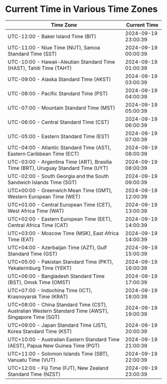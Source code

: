 # Current Time in Various Time Zones

| Time Zone | Current Time |
|-----------|--------------|
| UTC-12:00 - Baker Island Time (BIT) | 2024-09-19 23:00:39 |
| UTC-11:00 - Niue Time (NUT), Samoa Standard Time (SST) | 2024-09-19 00:00:39 |
| UTC-10:00 - Hawaii-Aleutian Standard Time (HAST), Tahiti Time (TAHT) | 2024-09-19 01:00:39 |
| UTC-09:00 - Alaska Standard Time (AKST) | 2024-09-19 03:00:39 |
| UTC-08:00 - Pacific Standard Time (PST) | 2024-09-19 04:00:39 |
| UTC-07:00 - Mountain Standard Time (MST) | 2024-09-19 05:00:39 |
| UTC-06:00 - Central Standard Time (CST) | 2024-09-19 06:00:39 |
| UTC-05:00 - Eastern Standard Time (EST) | 2024-09-19 07:00:39 |
| UTC-04:00 - Atlantic Standard Time (AST), Eastern Caribbean Time (ECT) | 2024-09-19 08:00:39 |
| UTC-03:00 - Argentina Time (ART), Brasília Time (BRT), Uruguay Standard Time (UYT) | 2024-09-19 08:00:39 |
| UTC-02:00 - South Georgia and the South Sandwich Islands Time (SGT) | 2024-09-19 09:00:39 |
| UTC±00:00 - Greenwich Mean Time (GMT), Western European Time (WET) | 2024-09-19 12:00:39 |
| UTC+01:00 - Central European Time (CET), West Africa Time (WAT) | 2024-09-19 13:00:39 |
| UTC+02:00 - Eastern European Time (EET), Central Africa Time (CAT) | 2024-09-19 14:00:39 |
| UTC+03:00 - Moscow Time (MSK), East Africa Time (EAT) | 2024-09-19 14:00:39 |
| UTC+04:00 - Azerbaijan Time (AZT), Gulf Standard Time (GST) | 2024-09-19 15:00:39 |
| UTC+05:00 - Pakistan Standard Time (PKT), Yekaterinburg Time (YEKT) | 2024-09-19 16:00:39 |
| UTC+06:00 - Bangladesh Standard Time (BST), Omsk Time (OMST) | 2024-09-19 17:00:39 |
| UTC+07:00 - Indochina Time (ICT), Krasnoyarsk Time (KRAT) | 2024-09-19 18:00:39 |
| UTC+08:00 - China Standard Time (CST), Australian Western Standard Time (AWST), Singapore Time (SGT) | 2024-09-19 19:00:39 |
| UTC+09:00 - Japan Standard Time (JST), Korea Standard Time (KST) | 2024-09-19 20:00:39 |
| UTC+10:00 - Australian Eastern Standard Time (AEST), Papua New Guinea Time (PGT) | 2024-09-19 21:00:39 |
| UTC+11:00 - Solomon Islands Time (SBT), Vanuatu Time (VUT) | 2024-09-19 22:00:39 |
| UTC+12:00 - Fiji Time (FJT), New Zealand Standard Time (NZST) | 2024-09-19 23:00:39 |
